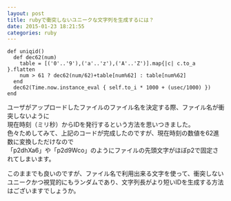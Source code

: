 ```yaml
---
layout: post
title: rubyで衝突しないユニークな文字列を生成するには？
date: 2015-01-23 18:21:55
categories: ruby
---
```

<!-- {% raw %} -->
<pre><code>def uniqid()
  def dec62(num)
    table = [('0'..'9'),('a'..'z'),('A'..'Z')].map{|c| c.to_a }.flatten
    num &gt; 61 ? dec62(num/62)+table[num%62] : table[num%62]
  end
  dec62(Time.now.instance_eval { self.to_i * 1000 + (usec/1000) })
end
</code></pre>

<p>ユーザがアップロードしたファイルのファイル名を決定する際、ファイル名が衝突しないように<br>
現在時刻（ミリ秒）からIDを発行するという方法を思いつきました。<br>
色々ためしてみて、上記のコードが完成したのですが、現在時刻の数値を62進数に変換しただけなので<br>
「p2dhXa6」や「p2d9Wco」のようにファイルの先頭文字がほぼp2で固定されてしまいます。</p>

<p>このままでも良いのですが、ファイル名で利用出来る文字を使って、衝突しないユニークかつ視覚的にもランダムであり、文字列長がより短いIDを生成する方法はございますでしょうか。</p>
<!-- {% endraw %} -->
